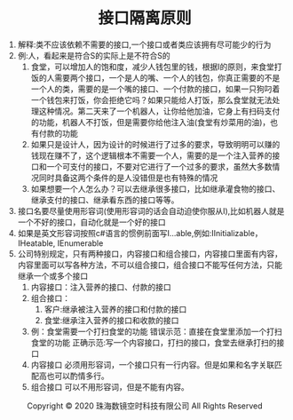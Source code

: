 # <center>接口隔离原则</center>

1. 解释:类不应该依赖不需要的接口,一个接口或者类应该拥有尽可能少的行为
2. 例:人，看起来是符合S的实际上是不符合S的
    1. 食堂，可以增加人的饱和度，减少人钱包里的钱，根据I的原则，来食堂打饭的人需要两个接口，一个是人的嘴、一个人的钱包，你真正需要的不是一个人的类，需要的是一个嘴的接口、一个付款的接口，如果一只狗叼着一个钱包来打饭，你会拒绝它吗？如果只能给人打饭，那么食堂就无法处理这种情况。第二天来了一个机器人，让你给他加油，它身上有扫码支付的功能，机器人不打饭，但是需要你给他注入油(食堂有炒菜用的油)，也有付款的功能
    2. 如果只是设计人，因为设计的时候进行了过多的要求，导致明明可以赚的钱现在赚不了，这个逻辑根本不需要一个人，需要的是一个注入营养的接口和一个可支付的接口，不要对它进行了一个过多的要求，虽然大多数情况同时具备这两个条件的是人没错但是也有特殊的情况
    3. 如果想要一个人怎么办？可以去继承很多接口，比如继承灌食物的接口、继承支付的接口、继承看东西的接口等等。
3. 接口名要尽量使用形容词(使用形容词的话会自动迫使你服从I),比如机器人就是一个不好的接口，自动化就是一个好的接口
4. 如果是英文形容词按照c#语言的惯例前面写I…able,例如:IInitializable， IHeatable, IEnumerable
5. 公司特别规定，只有两种接口，内容接口和组合接口，内容接口里面有内容，内容里面可以写各种方法，不可以组合接口，组合接口不能写任何方法，只能继承一个或多个接口
    1. 内容接口：注入营养的接口、付款的接口
    2. 组合接口：
        1. 客户:继承被注入营养的接口和付款的接口
        2. 食堂:继承注入营养的接口和收款的接口
    3. 例：食堂需要一个打扫食堂的功能
    错误示范：直接在食堂里添加一个打扫食堂的功能
    正确示范:写一个内容接口，打扫的接口，食堂去继承打扫的接口
    4. 内容接口 必须用形容词，一个接口只有一行内容。但是如果和名字关联匹配高也可以酌情多行。
    5. 组合接口 可以不用形容词，但是不能有内容。
    
<center> Copyright © 2020 珠海数镜空时科技有限公司 All Rights Reserved</center>